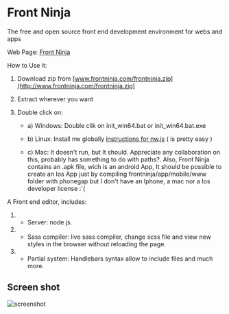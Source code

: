 # Front Ninja

The free and open source front end development environment for webs and apps

Web Page: [Front Ninja](http://www.frontninja.com/)

How to Use it:

1) Download zip from [www.frontninja.com/frontninja.zip](http://www.frontninja.com/frontninja.zip)

2) Extract wherever you want

3) Double click on:
   
   * a) Windows: Double clik on init_win64.bat or init_win64.bat.exe
   
   * b) Linux: Install nw globally [instructions for nw.js](https://github.com/nwjs/nw.js) ( is pretty easy )
   
   * c) Mac: It doesn't run, but It should. Appreciate any collaboration on this, probably has something to do with paths?. Also, Front Ninja contains an .apk file, wich is an android App, It should be possible to create an Ios App just by compiling frontninja/app/mobile/www folder with phonegap but I don't have an Iphone, a mac nor a Ios developer license :´(

A Front end editor, includes:

   1. - Server: node js.
   2. - Sass compiler: live sass compiler, change scss file and view new styles in the browser without reloading the page.
   3. - Partial system: Handlebars syntax allow to include files and much more.

## Screen shot

![screenshot](http://www.frontninja.com/img/fn.jpg)
